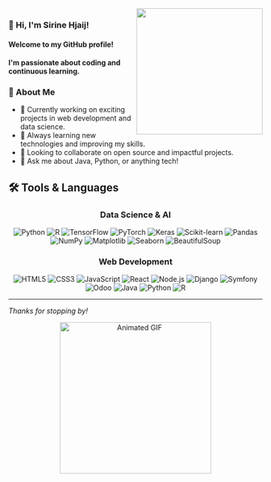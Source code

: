 <img align='right' src='https://media4.giphy.com/media/v1.Y2lkPTc5MGI3NjExbWMycWJ6N3E2NGpycDVseW5nbm04MG84emFqY3kxaHkzYnlzZmJrZiZlcD12MV9pbnRlcm5hbF9naWZfYnlfaWQmY3Q9cw/wJBYx2Yh84XS4sTzmz/giphy.gif' width='250'>

### 👋 Hi, I'm Sirine Hjaij!

#### Welcome to my GitHub profile!  
#### I'm passionate about coding and continuous learning.




### 🚀 About Me
- 🔭 Currently working on exciting projects in web development and data science.
- 🌱 Always learning new technologies and improving my skills.
- 👯 Looking to collaborate on open source and impactful projects.
- 💬 Ask me about Java, Python, or anything tech!

## 🛠️ Tools & Languages

### <div align="center">Data Science & AI</div>
<div align="center">

![Python](https://img.shields.io/badge/-Python-black?style=flat-square&logo=python)
![R](https://img.shields.io/badge/-R-black?style=flat-square&logo=r)
![TensorFlow](https://img.shields.io/badge/-TensorFlow-black?style=flat-square&logo=tensorflow)
![PyTorch](https://img.shields.io/badge/-PyTorch-black?style=flat-square&logo=pytorch)
![Keras](https://img.shields.io/badge/-Keras-black?style=flat-square&logo=keras)
![Scikit-learn](https://img.shields.io/badge/-Scikit--learn-black?style=flat-square&logo=scikit-learn)
![Pandas](https://img.shields.io/badge/-Pandas-black?style=flat-square&logo=pandas)
![NumPy](https://img.shields.io/badge/-NumPy-black?style=flat-square&logo=numpy)
![Matplotlib](https://img.shields.io/badge/-Matplotlib-black?style=flat-square&logo=matplotlib)
![Seaborn](https://img.shields.io/badge/-Seaborn-black?style=flat-square&logo=seaborn)
![BeautifulSoup](https://img.shields.io/badge/-BeautifulSoup-black?style=flat-square)

</div>

### <div align="center">Web Development</div>
<div align="center">

![HTML5](https://img.shields.io/badge/-HTML5-black?style=flat-square&logo=html5)
![CSS3](https://img.shields.io/badge/-CSS3-black?style=flat-square&logo=css3)
![JavaScript](https://img.shields.io/badge/-JavaScript-black?style=flat-square&logo=javascript)
![React](https://img.shields.io/badge/-React-black?style=flat-square&logo=react)
![Node.js](https://img.shields.io/badge/-Node.js-black?style=flat-square&logo=node.js)
![Django](https://img.shields.io/badge/-Django-black?style=flat-square&logo=django)
![Symfony](https://img.shields.io/badge/-Symfony-black?style=flat-square&logo=symfony)
![Odoo](https://img.shields.io/badge/-Odoo-black?style=flat-square&logo=odoo)
![Java](https://img.shields.io/badge/-Java-black?style=flat-square&logo=java)
![Python](https://img.shields.io/badge/-Python-black?style=flat-square&logo=python)
![R](https://img.shields.io/badge/-R-black?style=flat-square&logo=r)

</div>

---

*Thanks for stopping by!*
<div align="center">
  <img src="https://media.giphy.com/media/v1.Y2lkPWVjZjA1ZTQ3cGdmbHRvZXhpN2VzOGp5emxtZm01cGtwdjJzaXczaXZtbzgzZTh0MyZlcD12MV9zdGlja2Vyc19zZWFyY2gmY3Q9cw/j0HjChGV0J44KrrlGv/giphy.gif" alt="Animated GIF" width="300"/>
</div>
